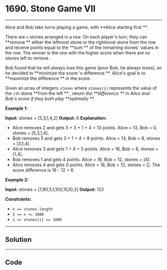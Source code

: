 # 1690. Stone Game VII

---

Alice and Bob take turns playing a game, with **Alice starting first **.

There are `n` stones arranged in a row. On each player's turn, they can **remove ** either the leftmost stone or the rightmost stone from the row and receive points equal to the **sum ** of the remaining stones' values in the row. The winner is the one with the higher score when there are no stones left to remove.

Bob found that he will always lose this game (poor Bob, he always loses), so he decided to **minimize the score 's difference **. Alice's goal is to **maximize the difference ** in the score.

Given an array of integers `stones` where `stones[i]` represents the value of the `ith` stone **from the left ** , return _the **difference ** in Alice and Bob's score if they both play **optimally **._

 

**Example 1:**


**Input:** stones = [5,3,1,4,2]
**Output:** 6
**Explanation:** 
- Alice removes 2 and gets 5 + 3 + 1 + 4 = 13 points. Alice = 13, Bob = 0, stones = [5,3,1,4].
- Bob removes 5 and gets 3 + 1 + 4 = 8 points. Alice = 13, Bob = 8, stones = [3,1,4].
- Alice removes 3 and gets 1 + 4 = 5 points. Alice = 18, Bob = 8, stones = [1,4].
- Bob removes 1 and gets 4 points. Alice = 18, Bob = 12, stones = [4].
- Alice removes 4 and gets 0 points. Alice = 18, Bob = 12, stones = [].
The score difference is 18 - 12 = 6.


**Example 2:**


**Input:** stones = [7,90,5,1,100,10,10,2]
**Output:** 122

 

**Constraints:**

  * `n == stones.length`
  * `2 <= n <= 1000`
  * `1 <= stones[i] <= 1000`

---

## Solution



---

## Code
```python


```